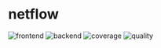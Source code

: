 # netflow

![frontend](https://github.com/kossolax/netflow/actions/workflows/frontend.yml/badge.svg)
![backend](https://github.com/kossolax/netflow/actions/workflows/backend.yml/badge.svg)
![coverage](https://img.shields.io/endpoint?url=https://raw.githubusercontent.com/wiki/kossolax/netflow/coverage-comment-badge.json)
![quality](https://app.codacy.com/project/badge/Grade/3291ef5b981246ec878310e141e306d7)
